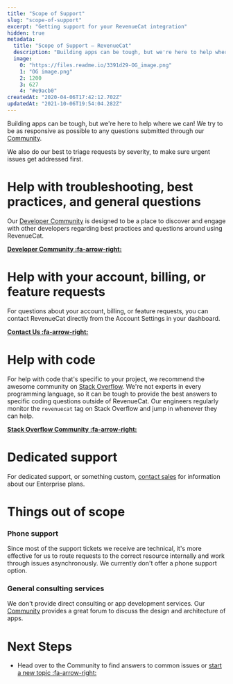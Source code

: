 ```yaml
---
title: "Scope of Support"
slug: "scope-of-support"
excerpt: "Getting support for your RevenueCat integration"
hidden: true
metadata: 
  title: "Scope of Support – RevenueCat"
  description: "Building apps can be tough, but we're here to help where we can! We try to be as responsive as possible to any issues submitted through our Help Center."
  image: 
    0: "https://files.readme.io/3391d29-OG_image.png"
    1: "OG image.png"
    2: 1200
    3: 627
    4: "#e9acb0"
createdAt: "2020-04-06T17:42:12.702Z"
updatedAt: "2021-10-06T19:54:04.282Z"
---
```

Building apps can be tough, but we're here to help where we can! We try to be as responsive as possible to any questions submitted through our [Community](https://community.revenuecat.com). 

We also do our best to triage requests by severity, to make sure urgent issues get addressed first.

# Help with troubleshooting, best practices, and general questions

Our [Developer Community](https://community.revenuecat.com) is designed to be a place to discover and engage with other developers regarding best practices and questions around using RevenueCat.

**[Developer Community :fa-arrow-right:](https://community.revenuecat.com)**

# Help with your account, billing, or feature requests

For questions about your account, billing, or feature requests, you can contact RevenueCat directly from the Account Settings in your dashboard.

**[Contact Us :fa-arrow-right:](https://app.revenuecat.com/settings/support)**

# Help with code

For help with code that's specific to your project, we recommend the awesome community on [Stack Overflow](https://stackoverflow.com/questions/tagged/revenuecat). We're not experts in every programming language, so it can be tough to provide the best answers to specific coding questions outside of RevenueCat. Our engineers regularly monitor the `revenuecat` tag on Stack Overflow and jump in whenever they can help.

**[Stack Overflow Community :fa-arrow-right:](https://stackoverflow.com/questions/tagged/revenuecat)**

# Dedicated support

For dedicated support, or something custom, [contact sales](https://www.revenuecat.com/contact) for information about our Enterprise plans.

# Things out of scope

### Phone support
Since most of the support tickets we receive are technical, it's more effective for us to route requests to the correct resource internally and work through issues asynchronously. We currently don't offer a phone support option.

### General consulting services
We don't provide direct consulting or app development services. Our [Community](https://community.revenuecat.com) provides a great forum to discuss the design and architecture of apps. 

# Next Steps

* Head over to the Community to find answers to common issues or [start a new topic :fa-arrow-right:](https://community.revenuecat.com)
